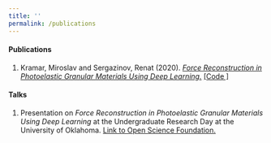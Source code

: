 ```yaml
---
title: ''
permalink: /publications
---
```


#### Publications

1. Kramar, Miroslav and Sergazinov, Renat (2020). [*Force Reconstruction in Photoelastic Granular Materials Using Deep Learning.*](https://arxiv.org/abs/2010.01163) [\[Code \]](https://github.com/mrsergazinov/PhotoForceReconML)


#### Talks

1. Presentation on *Force Reconstruction in Photoelastic Granular Materials Using Deep Learning* at the Undergraduate Research Day at the University of Oklahoma. [Link to Open Science Foundation.](https://osf.io/5epzm/)
